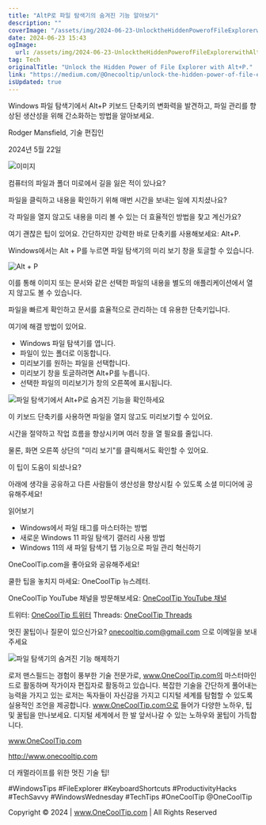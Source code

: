```yaml
---
title: "AltP로 파일 탐색기의 숨겨진 기능 알아보기"
description: ""
coverImage: "/assets/img/2024-06-23-UnlocktheHiddenPowerofFileExplorerwithAltP_0.png"
date: 2024-06-23 15:43
ogImage: 
  url: /assets/img/2024-06-23-UnlocktheHiddenPowerofFileExplorerwithAltP_0.png
tag: Tech
originalTitle: "Unlock the Hidden Power of File Explorer with Alt+P."
link: "https://medium.com/@Onecooltip/unlock-the-hidden-power-of-file-explorer-with-alt-p-b64a43559862"
isUpdated: true
---
```






Windows 파일 탐색기에서 Alt+P 키보드 단축키의 변화력을 발견하고, 파일 관리를 향상된 생산성을 위해 간소화하는 방법을 알아보세요.

Rodger Mansfield, 기술 편집인

2024년 5월 22일

![이미지](/assets/img/2024-06-23-UnlocktheHiddenPowerofFileExplorerwithAltP_0.png)

<div class="content-ad"></div>

컴퓨터의 파일과 폴더 미로에서 길을 잃은 적이 있나요?

파일을 클릭하고 내용을 확인하기 위해 매번 시간을 보내는 일에 지치셨나요?

각 파일을 열지 않고도 내용을 미리 볼 수 있는 더 효율적인 방법을 찾고 계신가요?

여기 괜찮은 팁이 있어요. 간단하지만 강력한 바로 단축키를 사용해보세요: Alt+P.

<div class="content-ad"></div>

Windows에서는 Alt + P를 누르면 파일 탐색기의 미리 보기 창을 토글할 수 있습니다.

![Alt + P](/assets/img/2024-06-23-UnlocktheHiddenPowerofFileExplorerwithAltP_1.png)

이를 통해 이미지 또는 문서와 같은 선택한 파일의 내용을 별도의 애플리케이션에서 열지 않고도 볼 수 있습니다.

파일을 빠르게 확인하고 문서를 효율적으로 관리하는 데 유용한 단축키입니다.

<div class="content-ad"></div>

여기에 해결 방법이 있어요.

- Windows 파일 탐색기를 엽니다.
- 파일이 있는 폴더로 이동합니다.
- 미리보기를 원하는 파일을 선택합니다.
- 미리보기 창을 토글하려면 Alt+P를 누릅니다.
- 선택한 파일의 미리보기가 창의 오른쪽에 표시됩니다.

![파일 탐색기에서 Alt+P로 숨겨진 기능을 확인하세요](/assets/img/2024-06-23-UnlocktheHiddenPowerofFileExplorerwithAltP_2.png)

이 키보드 단축키를 사용하면 파일을 열지 않고도 미리보기할 수 있어요.

<div class="content-ad"></div>

시간을 절약하고 작업 흐름을 향상시키며 여러 창을 열 필요를 줄입니다.

물론, 화면 오른쪽 상단의 "미리 보기"를 클릭해서도 확인할 수 있어요.

이 팁이 도움이 되셨나요?

아래에 생각을 공유하고 다른 사람들이 생산성을 향상시킬 수 있도록 소셜 미디어에 공유해주세요!

<div class="content-ad"></div>

읽어보기

- Windows에서 파일 태그를 마스터하는 방법
- 새로운 Windows 11 파일 탐색기 갤러리 사용 방법
- Windows 11의 새 파일 탐색기 탭 기능으로 파일 관리 혁신하기

OneCoolTip.com을 좋아요와 공유해주세요!

쿨한 팁을 놓치지 마세요: OneCoolTip 뉴스레터.

<div class="content-ad"></div>

OneCoolTip YouTube 채널을 방문해보세요: [OneCoolTip YouTube 채널](https://www.youtube.com/@onecooltip)

트위터: [OneCoolTip 트위터](https://twitter.com/OneCoolTip) Threads: [OneCoolTip Threads](https://www.threads.net/@onecooltip)

멋진 꿀팁이나 질문이 있으신가요? onecooltip.com@gmail.com 으로 이메일을 보내주세요

![파일 탐색기의 숨겨진 기능 해제하기](/assets/img/2024-06-23-UnlocktheHiddenPowerofFileExplorerwithAltP_3.png)

<div class="content-ad"></div>

로저 맨스필드는 경험이 풍부한 기술 전문가로, www.OneCoolTip.com의 마스터마인드로 활동하며 작가이자 편집자로 활동하고 있습니다. 복잡한 기술을 간단하게 풀어내는 능력을 가지고 있는 로저는 독자들이 자신감을 가지고 디지털 세계를 탐험할 수 있도록 실용적인 조언을 제공합니다. www.OneCoolTip.com으로 들어가 다양한 노하우, 팁 및 꿀팁을 만나보세요. 디지털 세계에서 한 발 앞서나갈 수 있는 노하우와 꿀팁이 가득합니다.

www.OneCoolTip.com

http://www.onecooltip.com

더 캐멀라이프를 위한 멋진 기술 팁!

<div class="content-ad"></div>

#WindowsTips #FileExplorer #KeyboardShortcuts #ProductivityHacks #TechSavvy #WindowsWednesday #TechTips #OneCoolTip @OneCoolTip

Copyright © 2024 | www.OneCoolTip.com | All Rights Reserved